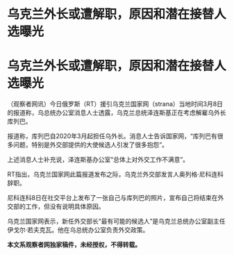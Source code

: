 # 乌克兰外长或遭解职，原因和潜在接替人选曝光

# 乌克兰外长或遭解职，原因和潜在接替人选曝光

（观察者网讯）今日俄罗斯（RT）援引乌克兰国家网（strana）当地时间3月8日的报道称，乌总统办公室消息人士透露，乌克兰总统泽连斯基正在考虑解雇乌外长库列巴。

报道称，库列巴自2020年3月起担任乌外长。消息人士告诉国家网，“库列巴有很多问题，特别是外交部提供的大使候选人引发了很多抱怨”。

上述消息人士补充说，泽连斯基办公室“总体上对外交工作不满意”。

RT指出，乌克兰国家网此篇报道发布之际，乌克兰外交部发言人奥列格·尼科连科辞职。

尼科连科8日在社交平台上发布了一张自己与库列巴的照片，宣布自己将结束在外交部的工作，但没有说明具体原因。

乌克兰国家网表示，新任外交部长“最有可能的候选人”是乌克兰总统办公室副主任伊戈尔·若夫克瓦。他在乌总统办公室负责外交政策。

**本文系观察者网独家稿件，未经授权，不得转载。**

